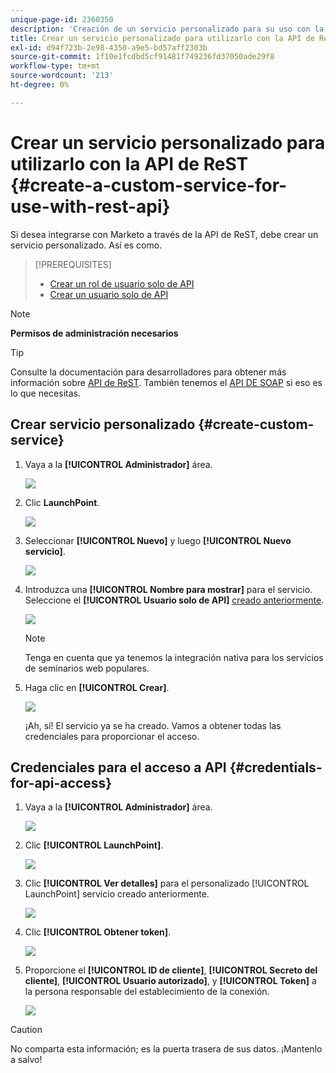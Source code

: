 ```yaml
---
unique-page-id: 2360350
description: 'Creación de un servicio personalizado para su uso con la API de ReST: documentos de Marketo: documentación del producto'
title: Crear un servicio personalizado para utilizarlo con la API de ReST
exl-id: d94f723b-2e98-4350-a9e5-bd57aff2303b
source-git-commit: 1f10e1fcdbd5cf91481f749236fd37050ade29f8
workflow-type: tm+mt
source-wordcount: '213'
ht-degree: 0%

---
```


# Crear un servicio personalizado para utilizarlo con la API de ReST {#create-a-custom-service-for-use-with-rest-api}

Si desea integrarse con Marketo a través de la API de ReST, debe crear un servicio personalizado. Así es como.

>[!PREREQUISITES]
>
>* [Crear un rol de usuario solo de API](/help/marketo/product-docs/administration/users-and-roles/create-an-api-only-user-role.md)
>* [Crear un usuario solo de API](/help/marketo/product-docs/administration/users-and-roles/create-an-api-only-user.md)
>


>[!NOTE]
>
>**Permisos de administración necesarios**

>[!TIP]
>
>Consulte la documentación para desarrolladores para obtener más información sobre [API de ReST](https://developers.marketo.com/documentation/rest/). También tenemos el [API DE SOAP](https://developers.marketo.com/documentation/soap/) si eso es lo que necesitas.

## Crear servicio personalizado {#create-custom-service}

1. Vaya a la **[!UICONTROL Administrador]** área.

   ![](assets/create-a-custom-service-for-use-with-rest-api-1.png)

1. Clic **LaunchPoint**.

   ![](assets/create-a-custom-service-for-use-with-rest-api-2.png)

1. Seleccionar **[!UICONTROL Nuevo]** y luego **[!UICONTROL Nuevo servicio]**.

   ![](assets/create-a-custom-service-for-use-with-rest-api-3.png)

1. Introduzca una **[!UICONTROL Nombre para mostrar]** para el servicio. Seleccione el **[!UICONTROL Usuario solo de API]** [creado anteriormente](/help/marketo/product-docs/administration/users-and-roles/create-an-api-only-user.md).

   ![](assets/create-a-custom-service-for-use-with-rest-api-4.png)

   >[!NOTE]
   >
   >Tenga en cuenta que ya tenemos la integración nativa para los servicios de seminarios web populares.

1. Haga clic en **[!UICONTROL Crear]**.

   ![](assets/create-a-custom-service-for-use-with-rest-api-5.png)

   ¡Ah, sí! El servicio ya se ha creado. Vamos a obtener todas las credenciales para proporcionar el acceso.

## Credenciales para el acceso a API {#credentials-for-api-access}

1. Vaya a la **[!UICONTROL Administrador]** área.

   ![](assets/create-a-custom-service-for-use-with-rest-api-6.png)

1. Clic **[!UICONTROL LaunchPoint]**.

   ![](assets/create-a-custom-service-for-use-with-rest-api-7.png)

1. Clic **[!UICONTROL Ver detalles]** para el personalizado [!UICONTROL LaunchPoint] servicio creado anteriormente.

   ![](assets/create-a-custom-service-for-use-with-rest-api-8.png)

1. Clic **[!UICONTROL Obtener token]**.

   ![](assets/create-a-custom-service-for-use-with-rest-api-9.png)

1. Proporcione el **[!UICONTROL ID de cliente]**, **[!UICONTROL Secreto del cliente]**, **[!UICONTROL Usuario autorizado]**, y **[!UICONTROL Token]** a la persona responsable del establecimiento de la conexión.

   ![](assets/create-a-custom-service-for-use-with-rest-api-10.png)

>[!CAUTION]
>
>No comparta esta información; es la puerta trasera de sus datos. ¡Mantenlo a salvo!
